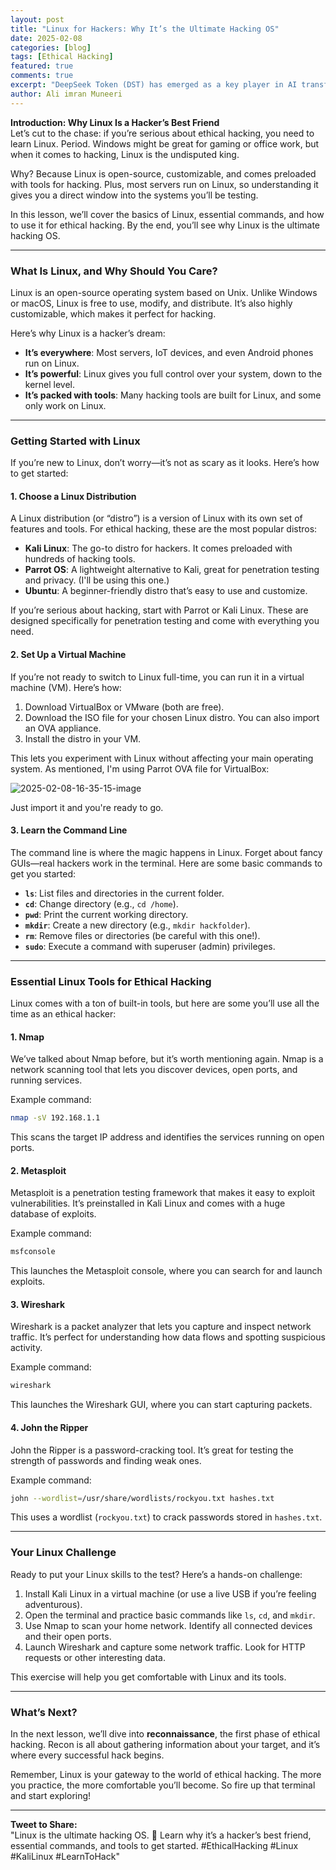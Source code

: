 ```yaml
---
layout: post
title: "Linux for Hackers: Why It’s the Ultimate Hacking OS"
date: 2025-02-08
categories: [blog]
tags: [Ethical Hacking]
featured: true
comments: true
excerpt: "DeepSeek Token (DST) has emerged as a key player in AI transformative landscape."
author: Ali imran Muneeri
---
```


**Introduction: Why Linux Is a Hacker’s Best Friend**  
Let’s cut to the chase: if you’re serious about ethical hacking, you need to learn Linux. Period. Windows might be great for gaming or office work, but when it comes to hacking, Linux is the undisputed king.  

Why? Because Linux is open-source, customizable, and comes preloaded with tools for hacking. Plus, most servers run on Linux, so understanding it gives you a direct window into the systems you’ll be testing.  

In this lesson, we’ll cover the basics of Linux, essential commands, and how to use it for ethical hacking. By the end, you’ll see why Linux is the ultimate hacking OS.  

---

### **What Is Linux, and Why Should You Care?**

Linux is an open-source operating system based on Unix. Unlike Windows or macOS, Linux is free to use, modify, and distribute. It’s also highly customizable, which makes it perfect for hacking.  

Here’s why Linux is a hacker’s dream:  

- **It’s everywhere**: Most servers, IoT devices, and even Android phones run on Linux.  
- **It’s powerful**: Linux gives you full control over your system, down to the kernel level.  
- **It’s packed with tools**: Many hacking tools are built for Linux, and some only work on Linux.  

---

### **Getting Started with Linux**

If you’re new to Linux, don’t worry—it’s not as scary as it looks. Here’s how to get started:  

#### **1. Choose a Linux Distribution**

A Linux distribution (or “distro”) is a version of Linux with its own set of features and tools. For ethical hacking, these are the most popular distros:  

- **Kali Linux**: The go-to distro for hackers. It comes preloaded with hundreds of hacking tools.  
- **Parrot OS**: A lightweight alternative to Kali, great for penetration testing and privacy.  (I'll be using this one.)
- **Ubuntu**: A beginner-friendly distro that’s easy to use and customize.  

If you’re serious about hacking, start with Parrot or Kali Linux. These are designed specifically for penetration testing and come with everything you need.  

#### **2. Set Up a Virtual Machine**

If you’re not ready to switch to Linux full-time, you can run it in a virtual machine (VM). Here’s how:  

1. Download VirtualBox or VMware (both are free).  
2. Download the ISO file for your chosen Linux distro. You can also import an OVA appliance.
3. Install the distro in your VM.  

This lets you experiment with Linux without affecting your main operating system.  As mentioned, I'm using Parrot OVA file for VirtualBox:

![2025-02-08-16-35-15-image](https://github.com/user-attachments/assets/b1212de4-880b-4c26-bec0-f1a8e0a44698)

Just import it and you're ready to go.

#### **3. Learn the Command Line**

The command line is where the magic happens in Linux. Forget about fancy GUIs—real hackers work in the terminal. Here are some basic commands to get you started:  

- **`ls`**: List files and directories in the current folder.  
- **`cd`**: Change directory (e.g., `cd /home`).  
- **`pwd`**: Print the current working directory.  
- **`mkdir`**: Create a new directory (e.g., `mkdir hackfolder`).  
- **`rm`**: Remove files or directories (be careful with this one!).  
- **`sudo`**: Execute a command with superuser (admin) privileges.  

---

### **Essential Linux Tools for Ethical Hacking**

Linux comes with a ton of built-in tools, but here are some you’ll use all the time as an ethical hacker:  

#### **1. Nmap**

We’ve talked about Nmap before, but it’s worth mentioning again. Nmap is a network scanning tool that lets you discover devices, open ports, and running services.  

Example command:  

```bash
nmap -sV 192.168.1.1
```

This scans the target IP address and identifies the services running on open ports.  

#### **2. Metasploit**

Metasploit is a penetration testing framework that makes it easy to exploit vulnerabilities. It’s preinstalled in Kali Linux and comes with a huge database of exploits.  

Example command:  

```bash
msfconsole
```

This launches the Metasploit console, where you can search for and launch exploits.  

#### **3. Wireshark**

Wireshark is a packet analyzer that lets you capture and inspect network traffic. It’s perfect for understanding how data flows and spotting suspicious activity.  

Example command:  

```bash
wireshark
```

This launches the Wireshark GUI, where you can start capturing packets.  

#### **4. John the Ripper**

John the Ripper is a password-cracking tool. It’s great for testing the strength of passwords and finding weak ones.  

Example command:  

```bash
john --wordlist=/usr/share/wordlists/rockyou.txt hashes.txt
```

This uses a wordlist (`rockyou.txt`) to crack passwords stored in `hashes.txt`.  

---

### **Your Linux Challenge**

Ready to put your Linux skills to the test? Here’s a hands-on challenge:  

1. Install Kali Linux in a virtual machine (or use a live USB if you’re feeling adventurous).  
2. Open the terminal and practice basic commands like `ls`, `cd`, and `mkdir`.  
3. Use Nmap to scan your home network. Identify all connected devices and their open ports.  
4. Launch Wireshark and capture some network traffic. Look for HTTP requests or other interesting data.  

This exercise will help you get comfortable with Linux and its tools.  

---

### **What’s Next?**

In the next lesson, we’ll dive into **reconnaissance**, the first phase of ethical hacking. Recon is all about gathering information about your target, and it’s where every successful hack begins.  

Remember, Linux is your gateway to the world of ethical hacking. The more you practice, the more comfortable you’ll become. So fire up that terminal and start exploring!  

---

**Tweet to Share:**  
"Linux is the ultimate hacking OS. 🐧 Learn why it’s a hacker’s best friend, essential commands, and tools to get started. #EthicalHacking #Linux #KaliLinux #LearnToHack"  
